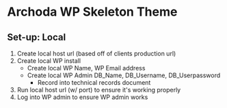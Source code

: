 # Archoda WP Skeleton Theme

## Set-up: Local

1. Create local host url (based off of clients production url)
2. Create local WP install
    - Create local WP Name, WP Email address
    - Create local WP Admin DB_Name, DB_Username, DB_Userpassword
        - Record into technical records document
3. Run local host url (w/ port) to ensure it's working properly
4. Log into WP admin to ensure WP admin works

